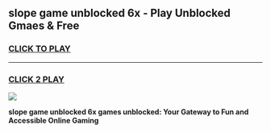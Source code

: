 
## slope game unblocked 6x - Play Unblocked Gmaes & Free
<h3>
<a href="https://news.freeplayer.one?title=slope_game_unblocked_6x&ref=16F">CLICK TO PLAY</a></h3>
<hr>

<h3>
<a href="https://news.freeplayer.one?title=slope_game_unblocked_6x&ref=16F">CLICK 2 PLAY</a>
  
</h3>

<a href="https://news.freeplayer.one?title=slope_game_unblocked_6x&ref=16F/"><img src="https://clearcache.store/games.png"></a>


**slope game unblocked 6x games unblocked: Your Gateway to Fun and Accessible Online Gaming**
